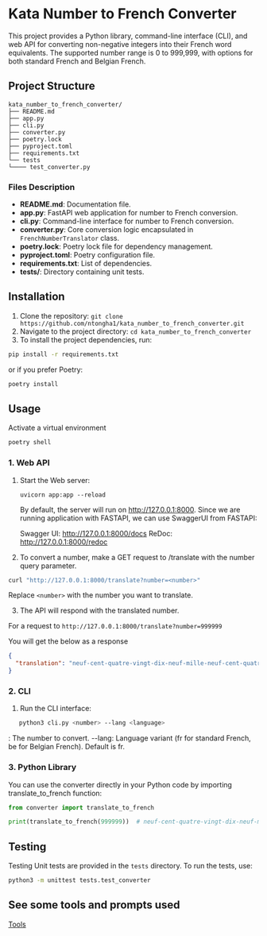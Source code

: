# Kata Number to French Converter

This project provides a Python library, command-line interface (CLI), and web API for converting non-negative integers into their French word equivalents. The supported number range is 0 to 999,999, with options for both standard French and Belgian French.

## Project Structure

```
kata_number_to_french_converter/
├── README.md
├── app.py
├── cli.py
├── converter.py
├── poetry.lock
├── pyproject.toml
├── requirements.txt
└── tests
└──── test_converter.py
```

### Files Description

- **README.md**: Documentation file.
- **app.py**: FastAPI web application for number to French conversion.
- **cli.py**: Command-line interface for number to French conversion.
- **converter.py**: Core conversion logic encapsulated in `FrenchNumberTranslator` class.
- **poetry.lock**: Poetry lock file for dependency management.
- **pyproject.toml**: Poetry configuration file.
- **requirements.txt**: List of dependencies.
- **tests/**: Directory containing unit tests.

## Installation

1. Clone the repository: `git clone https://github.com/ntongha1/kata_number_to_french_converter.git`
2. Navigate to the project directory: `cd kata_number_to_french_converter`
3. To install the project dependencies, run:

```bash
pip install -r requirements.txt
```

or if you prefer Poetry:

```bash
poetry install
```

## Usage

Activate a virtual environment

```bash
poetry shell
```

### 1. Web API

1. Start the Web server:
   ```
   uvicorn app:app --reload
   ```
   By default, the server will run on http://127.0.0.1:8000. 
   Since we are running application with FASTAPI, we can use SwaggerUI from FASTAPI:
   
   Swagger UI: http://127.0.0.1:8000/docs
   ReDoc: http://127.0.0.1:8000/redoc
   
3. To convert a number, make a GET request to /translate with the number query parameter.

```bash
curl "http://127.0.0.1:8000/translate?number=<number>"
```

Replace `<number>` with the number you want to translate.

3. The API will respond with the translated number.

For a request to `http://127.0.0.1:8000/translate?number=999999`

You will get the below as a response

```json
{
  "translation": "neuf-cent-quatre-vingt-dix-neuf-mille-neuf-cent-quatre-vingt-dix-neuf"
}
```

### 2. CLI

1. Run the CLI interface:

```bash
   python3 cli.py <number> --lang <language>
```

<number>: The number to convert.
--lang: Language variant (fr for standard French, be for Belgian French). Default is fr.

### 3. Python Library

You can use the converter directly in your Python code by importing translate_to_french function:

```python
from converter import translate_to_french

print(translate_to_french(999999))  # neuf-cent-quatre-vingt-dix-neuf-mille-neuf-cent-quatre-vingt-dix-neuf
```

## Testing

Testing
Unit tests are provided in the `tests` directory. To run the tests, use:

```bash
python3 -m unittest tests.test_converter
```

## See some tools and prompts used

[Tools](Tools.md)
